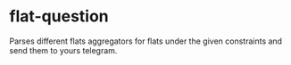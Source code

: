 # flat-question
Parses different flats aggregators for flats under the given constraints and send them to yours telegram.
